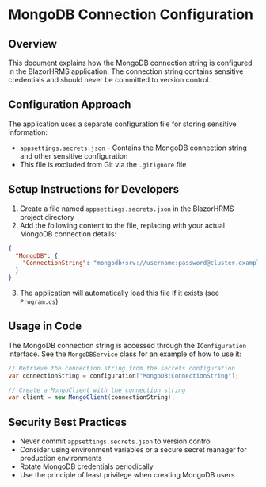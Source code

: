 # MongoDB Connection Configuration

## Overview
This document explains how the MongoDB connection string is configured in the BlazorHRMS application. The connection string contains sensitive credentials and should never be committed to version control.

## Configuration Approach
The application uses a separate configuration file for storing sensitive information:

- `appsettings.secrets.json` - Contains the MongoDB connection string and other sensitive configuration
- This file is excluded from Git via the `.gitignore` file

## Setup Instructions for Developers

1. Create a file named `appsettings.secrets.json` in the BlazorHRMS project directory
2. Add the following content to the file, replacing with your actual MongoDB connection details:

```json
{
  "MongoDB": {
    "ConnectionString": "mongodb+srv://username:password@cluster.example.mongodb.net/?retryWrites=true&w=majority&appName=yourAppName"
  }
}
```

3. The application will automatically load this file if it exists (see `Program.cs`)

## Usage in Code

The MongoDB connection string is accessed through the `IConfiguration` interface. See the `MongoDBService` class for an example of how to use it:

```csharp
// Retrieve the connection string from the secrets configuration
var connectionString = configuration["MongoDB:ConnectionString"];

// Create a MongoClient with the connection string
var client = new MongoClient(connectionString);
```

## Security Best Practices

- Never commit `appsettings.secrets.json` to version control
- Consider using environment variables or a secure secret manager for production environments
- Rotate MongoDB credentials periodically
- Use the principle of least privilege when creating MongoDB users